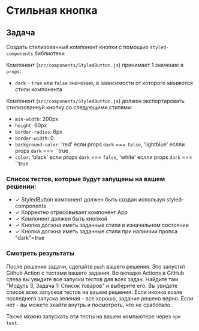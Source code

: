 # Стильная кнопка

## Задача

Создать стилизованный компонент кнопки с помощью `styled-components` библиотеки

Компонент (`src/components/StyledButton.js`) принимает 1 значение в `props`:

- `dark` - `true` или `false` значение, в зависимости от которого меняются стили компонента

Компонент (`src/components/StyledButton.js`) должен экспортировать стилизованнуй кнопку со следующими стилями:

- `min-width`: 200px
- `height`: 60px
- `border-radius`: 6px
- `border-width`: 0
- `background-color`: 'red' если props `dark` === `false`, 'lightblue' еслли props `dark` === ``true
- `color`: 'black' если props `dark` === `false`, 'white' еслли props `dark` === ``true

### Список тестов, которые будут запущены на вашем решении:

- ✓ StyledButton компонент должен быть создан используя styled-components
- ✓ Корректно отрисовывает компонент App
- ✓ Компонент должен быть кнопкой
- ✓ Кнопка должна иметь заданные стили в изначальном состоянии
- ✓ Кнопка должна иметь заданные стили при налиичии пропса "dark"=true

### Смотреть результаты

После решения задачи, сделайте `push` вашего решения. Это запустит Github Action с тестами вашего задания.
Во вкладке Actions в GitHub слева вы увидите все запуски тестов для всех задач. Найдите там "Модуль 3, Задача 1: Список товаров" и выберите его. Вы увидете список всех запусков тестов на вашем решении.
Если иконка возле последнего запуска зеленая - все хорошо, задание решено верно. Если нет - вы можете зхайти внутрь и посмотреть, что не сработало.

Также можно запускать эти тесты на вашем компьютере через `npm test`.
